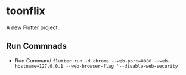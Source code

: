 # toonflix

A new Flutter project.

## Run Commnads

- Run Command
  `flutter run -d chrome --web-port=8080 --web-hostname=127.0.0.1 --web-browser-flag '--disable-web-security'`
